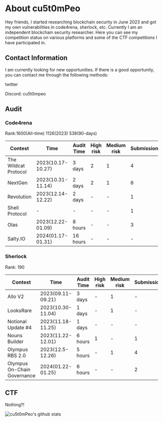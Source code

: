 # About cu5t0mPeo

Hey friends, I started researching blockchain security in June 2023 and got my own vulnerabilities in code4rena, sherlock, etc. Currently I am an independent blockchain security researcher. Here you can see my competition status on various platforms and some of the CTF competitions I have participated in.

## Contact Information

I am currently looking for new opportunities. If there is a good opportunity, you can contact me through the following methods:

twitter



Discord: cu5t0mpeo



## Audit

### Code4rena

Rank:1600(All-time) 1126(2023) 538(90-days)

| Contest              | Time              | Audit Time | High risk | Medium risk | Submission | Rank | Security | nSloc | Status |
| -------------------- | ----------------- | ---------- | --------- | ----------- | ---------- | ---- | -------- | ----- | ------ |
| The Wildcat Protocol | 2023(10.17-10.27) | 3 days     | 2         | 1           | 4          | -    | N        |       | END    |
| NextGen              | 2023(10.31-11.14) | 2 days     | 2         | 1           | 6          | -    | N        |       | END    |
| Revolution           | 2023(12.14-12.22) | 2 days     | -         | -           | 1          | -    | N        |       | END    |
| Shell Protocol       | -                 | -          | -         | -           | 1          | -    | Y        |       | END    |
| Olas                 | 2023(12.22-01.09) | 8 hours    | -         | -           | 3          | -    | N        | 3817  | TBC    |
| Salty.IO             | 2024(01.17-01.31) | 16 hours   | -         | -           | -          | -    | N        |       | Active |

### Sherlock

Rank: 190

| Contest                     | Time              | Audit Time | High risk | Medium risk | Submission | Rank   | Security | nSloc | Status |
| --------------------------- | ----------------- | ---------- | --------- | ----------- | ---------- | ------ | -------- | ----- | ------ |
| Allo V2                     | 2023(09.11-09.21) | 3 days     | -         | 1           | -          | -      | N        |       | END    |
| LooksRare                   | 2023(10.30-11.04) | 1 days     | -         | 1           | -          | -      | N        |       | END    |
| Notional Update #4          | 2023(11.18-11.25) | 1 days     | -         | -           | -          | -      | N        |       | END    |
| Nouns Builder               | 2023(11.22-12.01) | 6 hours    | 1         | -           | 1          | 15/297 | N        |       | END    |
| Olympus RBS 2.0             | 2023(12.5-12.26)  | 5 hours    | -         | 1           | 4          | 19/261 | N        |       | END    |
| Olympus On-Chain Governance | 2024(01.22-01.25) | 6 hours    | -         | -           | 2          | -      | N        |       | TBC    |

## CTF

Nothing?!
<!--
**cu5t0mPeo/cu5t0mPeo** is a ✨ _special_ ✨ repository because its `README.md` (this file) appears on your GitHub profile.

Here are some ideas to get you started:

- 🔭 I’m currently working on ...
- 🌱 I’m currently learning ...
- 👯 I’m looking to collaborate on ...
- 🤔 I’m looking for help with ...
- 💬 Ask me about ...
- 📫 How to reach me: ...
- 😄 Pronouns: ...
- ⚡ Fun fact: ...
--> 
![cu5t0mPeo's github stats](https://github-readme-stats.vercel.app/api?username=cu5t0mPeo&show_icons=true&hide_border=true)
